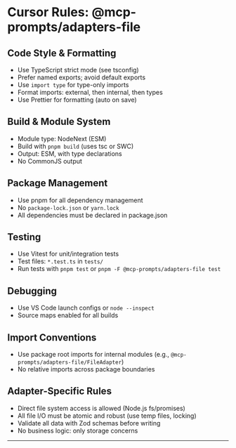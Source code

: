 # Cursor Rules: @mcp-prompts/adapters-file

## Code Style & Formatting
- Use TypeScript strict mode (see tsconfig)
- Prefer named exports; avoid default exports
- Use `import type` for type-only imports
- Format imports: external, then internal, then types
- Use Prettier for formatting (auto on save)

## Build & Module System
- Module type: NodeNext (ESM)
- Build with `pnpm build` (uses tsc or SWC)
- Output: ESM, with type declarations
- No CommonJS output

## Package Management
- Use pnpm for all dependency management
- No `package-lock.json` or `yarn.lock`
- All dependencies must be declared in package.json

## Testing
- Use Vitest for unit/integration tests
- Test files: `*.test.ts` in `tests/`
- Run tests with `pnpm test` or `pnpm -F @mcp-prompts/adapters-file test`

## Debugging
- Use VS Code launch configs or `node --inspect`
- Source maps enabled for all builds

## Import Conventions
- Use package root imports for internal modules (e.g., `@mcp-prompts/adapters-file/FileAdapter`)
- No relative imports across package boundaries

## Adapter-Specific Rules
- Direct file system access is allowed (Node.js fs/promises)
- All file I/O must be atomic and robust (use temp files, locking)
- Validate all data with Zod schemas before writing
- No business logic: only storage concerns

--- 